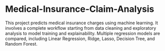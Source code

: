 # Medical-Insurance-Claim-Analysis
This project predicts medical insurance charges using machine learning. It involves a complete workflow starting from data cleaning and exploratory analysis to model training and explainability. Multiple regression models are compared, including Linear Regression, Ridge, Lasso, Decision Tree, and Random Forest.
